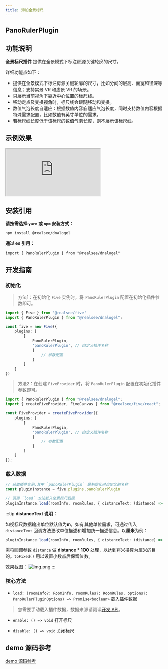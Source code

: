 ```yaml
---
title: 添加全景标尺
---
```


## **PanoRulerPlugin**

## 功能说明

**全景标尺插件** 提供在全景模式下标注房源关键轮廓的尺寸。

详细功能点如下：
- 提供在全景模式下标注房源关键轮廓的尺寸，比如分间的层高、面宽和径深等信息；支持实景 VR 和虚景 VR 的场景。
- 只展示当前视角下靠近中心位置的标尺线。
- 移动走点及变换视角时，标尺线会跟随移动和变换。
- 数值气泡长度自适应：根据数值内容自适应气泡长度，同时支持数值内容根据特殊需求配置，比如数值有英寸单位的需求。
- 若标尺线长度低于该标尺的数值气泡长度，则不展示该标尺线。


## 示例效果

<div className="docs-vr-normal">
  <iframe className="docs-vr-iframe" src="https://realsee.js.org/dnalogel/src/PanoRulerPlugin/index.html"></iframe>
</div>


## 安装引用

**请按需选择 `yarn` 或 `npm` 安装方式：**

```bash npm2yarn
npm install @realsee/dnalogel
```

**通过 es 引用：**

```tsx
import { PanoRulerPlugin } from "@realsee/dnalogel"
```

## 开发指南

### 初始化

> 方法1：在初始化 `Five` 实例时，将 `PanoRulerPlugin` 配置在初始化插件参数即可。

```ts
import { Five } from '@realsee/five'
import { PanoRulerPlugin } from "@realsee/dnalogel";

const five = new Five({
    plugins: [
        [
            PanoRulerPlugin,
            'panoRulerPlugin', // 自定义插件名称
            {
                // 参数配置
            }
        ]
    ]
})
```

> 方法2：在创建 `FiveProvider` 时，将 `PanoRulerPlugin` 配置在初始化插件参数即可。

```ts
import { PanoRulerPlugin } from "@realsee/dnalogel";
import { createFiveProvider, FiveCanvas } from "@realsee/five/react";

const FiveProvider = createFiveProvider({
    plugins: [
        [
            PanoRulerPlugin,
            'panoRulerPlugin', // 自定义插件名称
            {
                // 参数配置
            }
        ]
    ]
});
```

### 载入数据

```ts
// 获取插件实例,其中 `panoRulerPlugin` 是初始化时自定义的名称
const pluginInstance = five.plugins.panoRulerPlugin

// 调用 `load` 方法载入全景标尺数据
pluginInstance.load(roomInfo, roomRules, { distanceText: (distance) => `约 ${distance.toFixed(1)}米` })
```

:::tip
**distanceText 说明：**

如视标尺数据输出单位默认值为**m**，如有其他单位需求，可通过传入 `distanceText` 回调方法更改单位描述和增加统一描述信息。以**厘米**为例：
```ts
pluginInstance.load(roomInfo, roomRules, { distanceText: (distance) => `约 ${(distance * 100).toFixed(2)}厘米` })
```
需将回调参数 `distance` 做 **distance * 100** 处理，以达到将米换算为厘米的目的。`toFixed()` 用以设置小数点后保留位数。

效果截图：
![img.png](http://vrlab-public.ljcdn.com/common/file/web/75037dde-01a3-4954-b452-9d39b2592e0b.png)
:::

### 核心方法

- `load: (roomInfo?: RoomInfo, roomRules?: RoomRules, options?: PanoRulerPluginOptions) => Promise<boolean>` 载入插件数据

> 您需要手动载入插件数据，数据来源请阅读[开发 API](http://localhost:3001/open/api/#/)。
 
- `enable: () => void` 打开标尺

- `disable: () => void` 关闭标尺


## demo 源码参考

[demo 源码参考](https://github.com/realsee-developer/dnalogel/tree/main/examples/src)
